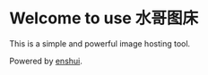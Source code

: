 
# Welcome to use 水哥图床

This is a simple and powerful image hosting tool.

Powered by [enshui](https://yuenshui.cn).
        
